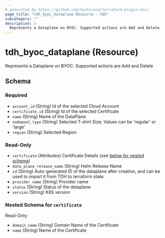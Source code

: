 ```yaml
---
# generated by https://github.com/hashicorp/terraform-plugin-docs
page_title: "tdh_byoc_dataplane Resource - tdh"
subcategory: ""
description: |-
  Represents a Dataplane on BYOC. Supported actions are Add and Delete
---
```


# tdh_byoc_dataplane (Resource)

Represents a Dataplane on BYOC. Supported actions are Add and Delete



<!-- schema generated by tfplugindocs -->
## Schema

### Required

- `account_id` (String) Id of the selected Cloud Account
- `certificate_id` (String) Id of the selected Certificate
- `name` (String) Name of the DataPlane
- `nodepool_type` (String) Selected T-shirt Size; Values can be 'regular' or 'large'
- `region` (String) Selected Region

### Read-Only

- `certificate` (Attributes) Certificate Details (see [below for nested schema](#nestedatt--certificate))
- `data_plane_release_name` (String) Helm Release Name
- `id` (String) Auto-generated ID of the dataplane after creation, and can be used to import it from TDH to terraform state.
- `provider_name` (String) Provider name
- `status` (String) Status of the dataplane
- `version` (String) K8S version

<a id="nestedatt--certificate"></a>
### Nested Schema for `certificate`

Read-Only:

- `domain_name` (String) Domain Name of the Certificate
- `name` (String) Name of the Certificate



